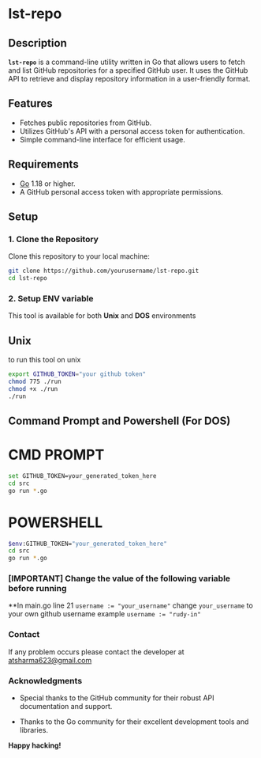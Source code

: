 # lst-repo

## Description

**`lst-repo`** is a command-line utility written in Go that allows users to fetch and list GitHub repositories for a specified GitHub user. It uses the GitHub API to retrieve and display repository information in a user-friendly format.

## Features

- Fetches public repositories from GitHub.
- Utilizes GitHub's API with a personal access token for authentication.
- Simple command-line interface for efficient usage.

## Requirements

- [Go](https://golang.org/doc/install) 1.18 or higher.
- A GitHub personal access token with appropriate permissions.

## Setup

### 1. Clone the Repository

Clone this repository to your local machine:

```bash
git clone https://github.com/yourusername/lst-repo.git
cd lst-repo
```

### 2. Setup ENV variable 

This tool is available for both **Unix** and **DOS** environments

## Unix
to run this tool on unix

```bash
export GITHUB_TOKEN="your github token"
chmod 775 ./run
chmod +x ./run
./run
```


## Command Prompt and Powershell (For DOS)

# CMD PROMPT
```bash
set GITHUB_TOKEN=your_generated_token_here
cd src
go run *.go
```

# POWERSHELL
```bash
$env:GITHUB_TOKEN="your_generated_token_here"
cd src
go run *.go
```


### [IMPORTANT] Change the value of the following variable before running 

**In main.go line 21 `username := "your_username"` change `your_username` to your own github username example `username := "rudy-in"`

### Contact

If any problem occurs please contact the developer at atsharma623@gmail.com

### Acknowledgments

- Special thanks to the GitHub community for their robust API documentation and support.

- Thanks to the Go community for their excellent development tools and libraries.


**Happy hacking!**